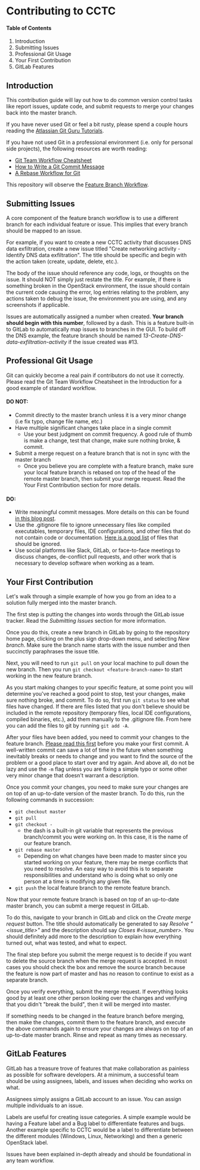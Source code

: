 # Contributing to CCTC

#### Table of Contents
1. Introduction
2. Submitting Issues
3. Professional Git Usage
4. Your First Contribution
5. GitLab Features

## Introduction

This contribution guide will lay out how to do common version control tasks like report issues, update code, and submit
requests to merge your changes back into the master branch.

If you have never used Git or feel a bit rusty, please spend a couple hours reading the
[Atlassian Git Guru Tutorials](https://www.atlassian.com/git/tutorials).

If you have not used Git in a professional environment (i.e. only for personal side projects), the following resources
are worth reading:
- [Git Team Workflow Cheatsheet](https://jameschambers.co/writing/git-team-workflow-cheatsheet/)
- [How to Write a Git Commit Message](https://chris.beams.io/posts/git-commit/)
- [A Rebase Workflow for Git](https://randyfay.com/content/rebase-workflow-git)

This repository will observe the
[Feature Branch Workflow](https://www.atlassian.com/git/tutorials/comparing-workflows/feature-branch-workflow).

## Submitting Issues

A core component of the feature branch workflow is to use a different branch for each individual feature or issue. This
implies that every branch should be mapped to an issue.

For example, if you want to create a new CCTC activity that discusses DNS data exfiltration, create a new issue
titled "Create networking activity - Identify DNS data exfiltration". The title should be specific and begin with the
action taken (create, update, delete, etc.).

The body of the issue should reference any code, logs, or thoughts on the issue. It should NOT simply just restate the
title. For example, if there is something broken in the OpenStack environment, the issue should contain the current code
causing the error, log entries relating to the problem, any actions taken to debug the issue, the environment you are
using, and any screenshots if applicable.

Issues are automatically assigned a number when created. **Your branch should begin with this number**, followed by a
dash. This is a feature built-in to GitLab to automatically map issues to branches in the GUI. To build off the DNS
example, the feature branch should be named *13-Create-DNS-data-exfiltration-activity* if the issue created was #13.

## Professional Git Usage

Git can quickly become a real pain if contributors do not use it correctly. Please read the Git Team Workflow Cheatsheet
in the Introduction for a good example of standard workflow.

#### DO NOT:
* Commit directly to the master branch unless it is a very minor change (i.e fix typo, change file name, etc.)
* Have multiple significant changes take place in a single commit
    * Use your best judgment on commit frequency. A good rule of thumb is make a change, test that change, make sure
    nothing broke, & commit.
* Submit a merge request on a feature branch that is not in sync with the master branch
    * Once you believe you are complete with a feature branch, make sure your local feature branch is rebased on top of
    the head of the remote master branch, then submit your merge request. Read the Your First Contribution section for
    more details.

#### DO:
* Write meaningful commit messages. More details on this can be found
[in this blog post](https://chris.beams.io/posts/git-commit/).
* Use the .gitignore file to ignore unnecessary files like compiled executables, temporary files, IDE configurations,
and other files that do not contain code or documentation.
[Here is a good list](https://www.atlassian.com/git/tutorials/saving-changes/gitignore) of files that should be ignored.
* Use social platforms like Slack, GitLab, or face-to-face meetings to discuss changes, de-conflict pull requests, and
other work that is necessary to develop software when working as a team.

## Your First Contribution

Let's walk through a simple example of how you go from an idea to a solution fully merged into the master branch.

The first step is putting the changes into words through the GitLab issue tracker. Read the _Submitting Issues_ section
for more information.

Once you do this, create a new branch in GitLab by going to the repository home page, clicking on the plus sign
drop-down menu, and selecting _New branch_. Make sure the branch name starts with the issue number and then succinctly
paraphrases the issue title.

Next, you will need to run ```git pull``` on your local machine to pull down the new branch. Then you run
```git checkout <feature-branch-name>``` to start working in the new feature branch.

As you start making changes to your specific feature, at some point you will determine you've reached a good point to
stop, test your changes, make sure nothing broke, and commit. To do so, first run ```git status``` to see what files
have changed. If there are files listed that you don't believe should be included in the remote repository (temporary
files, local IDE configurations, compiled binaries, etc.), add them manually to the .gitignore file. From here you can
add the files to git by running ```git add -A```. 
 
After your files have been added, you need to commit your changes to the feature branch.
[Please read this first](https://chris.beams.io/posts/git-commit/) before you make your first commit. A well-written
commit can save a lot of time in the future when something inevitably breaks or needs to change and you want to find
the source of the problem or a good place to start over and try again. And above all, do not be lazy and use the
```-m``` flag unless you are fixing a simple typo or some other very minor change that doesn't warrant a description.

Once you commit your changes, you need to make sure your changes are on top of an up-to-date version of the master
branch. To do this, run the following commands in succession:
* ```git checkout master```
* ```git pull```
* ```git checkout -```
    * the dash is a built-in git variable that represents the previous branch/commit you were working on. In this case,
    it is the name of our feature branch.
* ```git rebase master```
    * Depending on what changes have been made to master since you started working on your feature, there may be merge
    conflicts that you need to resolve. An easy way to avoid this is to separate responsibilities and understand who is
    doing what so only one person at a time is modifying any given file.
* ```git push``` the local feature branch to the remote feature branch.

Now that your remote feature branch is based on top of an up-to-date master branch, you can submit a merge request in
GitLab.

To do this, navigate to your branch in GitLab and click on the _Create merge request_ button. The title should
automatically be generated to say _Resolve "<issue_title>"_ and the description should say _Closes #<issue_number>_. You
should definitely add more to the description to explain how everything turned out, what was tested, and what to expect.

The final step before you submit the merge request is to decide if you want to delete the source branch when the merge
request is accepted. In most cases you should check the box and remove the source branch because the feature is now part
of master and has no reason to continue to exist as a separate branch.

Once you verify everything, submit the merge request. If everything looks good by at least one other person looking over
the changes and verifying that you didn't "break the build", then it will be merged into master.

If something needs to be changed in the feature branch before merging, then make the changes, commit them to the feature
branch, and execute the above commands again to ensure your changes are always on top of an up-to-date master branch.
Rinse and repeat as many times as necessary.

## GitLab Features

GitLab has a treasure trove of features that make collaboration as painless as possible for software developers. At a
minimum, a successful team should be using assignees, labels, and issues when deciding who works on what. 

Assignees simply assigns a GitLab account to an issue. You can assign multiple individuals to an issue.

Labels are useful for creating issue categories. A simple example would be having a Feature label and a Bug label to
differentiate features and bugs. Another example specific to CCTC would be a label to differentiate between the
different modules (Windows, Linux, Networking) and then a generic OpenStack label.

Issues have been explained in-depth already and should be foundational in any team workflow.